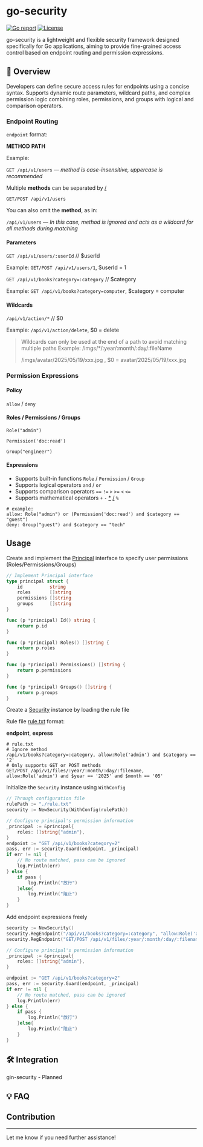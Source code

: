 # go-security

[![Go report](https://goreportcard.com/badge/github.com/einsitang/go-security)](https://goreportcard.com/report/github.com/einsitang/go-security)
[![License](https://img.shields.io/github/license/einsitang/go-security)](./LICENSE)

go-security is a lightweight and flexible security framework designed specifically for Go applications, aiming to provide fine-grained access control based on endpoint routing and permission expressions.

## 🚀 Overview

Developers can define secure access rules for endpoints using a concise syntax. Supports dynamic route parameters, wildcard paths, and complex permission logic combining roles, permissions, and groups with logical and comparison operators.

### Endpoint Routing

`endpoint` format:

**METHOD** **PATH**

Example:

`GET /api/v1/users` — *method is case-insensitive, uppercase is recommended*

Multiple **methods** can be separated by [/](file:///Users/einsitang/github/sevlow/go-security/README.md)

`GET/POST /api/v1/users`

You can also omit the **method**, as in:

`/api/v1/users` — *In this case, method is ignored and acts as a wildcard for all methods during matching*

#### Parameters

`GET /api/v1/users/:userId` // $userId

Example: `GET/POST /api/v1/users/1`, $userId = 1

`GET /api/v1/books?category=:category` // $category

Example: `GET /api/v1/books?category=computer`, $category = computer

#### Wildcards

`/api/v1/action/*` // $0

Example: `/api/v1/action/delete`, $0 = delete

> Wildcards can only be used at the end of a path to avoid matching multiple paths
> Example:
> /imgs/*/:year/:month/:day/:fileName 
> 
> /imgs/avatar/2025/05/19/xxx.jpg , $0 = avatar/2025/05/19/xxx.jpg 

### Permission Expressions

#### Policy

`allow` / `deny`

#### Roles / Permissions / Groups

`Role("admin")`

`Permission('doc:read')`

`Group("engineer")`

#### Expressions

- Supports built-in functions `Role` / `Permission` / `Group`
- Supports logical operators `and` / `or`
- Supports comparison operators `==` `!=` `>` `>=` `<` `<=`
- Supports mathematical operators `+` `-` [*](file:///Users/einsitang/github/sevlow/go-security/README.md) [/](file:///Users/einsitang/github/sevlow/go-security/README.md) `%`

```
# example:
allow: Role("admin") or (Permission('doc:read') and $category == "guest")
deny: Group("guest") and $category == "tech"
```

## Usage

Create and implement the [Principal](file:///Users/einsitang/github/sevlow/go-security/internal/expr/ctx/context.go#L2-L7) interface to specify user permissions (Roles/Permissions/Groups)

```go
// Implement Principal interface
type principal struct {
    id          string
    roles       []string
    permissions []string
    groups      []string
}

func (p *principal) Id() string {
    return p.id
}

func (p *principal) Roles() []string {
    return p.roles
}

func (p *principal) Permissions() []string {
    return p.permissions
}

func (p *principal) Groups() []string {
    return p.groups
}
```

Create a [Security](file:///Users/einsitang/github/sevlow/go-security/security.go#L16-L20) instance by loading the rule file

Rule file [rule.txt](file:///Users/einsitang/github/sevlow/go-security/rule.txt) format:

**endpoint**, **express**

```
# rule.txt
# Ignore method
/api/v1/books?category=:category, allow:Role('admin') and $category == '2'
# Only supports GET or POST methods
GET/POST /api/v1/files/:year/:month/:day/:filename, allow:Role('admin') and $year == '2025' and $month == '05'
```

Initialize the `Security` instance using `WithConfig`

```go
// Through configuration file
rulePath := "./rule.txt"
security := NewSecurity(WithConfig(rulePath))

// Configure principal's permission information
_principal := &principal{
    roles: []string{"admin"},
}
endpoint := "GET /api/v1/books?category=2"
pass, err := security.Guard(endpoint, _principal)
if err != nil {
    // No route matched, pass can be ignored
    log.Println(err)
} else {
    if pass {
        log.Println("放行")
    }else{
        log.Println("阻止")
    }
}
```

Add endpoint expressions freely

```go
security := NewSecurity()
security.RegEndpoint("/api/v1/books?category=:category", "allow:Role('admin') and $category == '2'")
security.RegEndpoint("GET/POST /api/v1/files/:year/:month/:day/:filename", "allow:Role('admin') and $year == '2025' and $month == '05'")

// Configure principal's permission information
_principal := &principal{
    roles: []string{"admin"},
}

endpoint := "GET /api/v1/books?category=2"
pass, err := security.Guard(endpoint, _principal)
if err != nil {
    // No route matched, pass can be ignored
    log.Println(err)
} else {
    if pass {
        log.Println("放行")
    }else{
        log.Println("阻止")
    }
}

```

## 🛠️ Integration

gin-security - Planned

## 💡 FAQ

## Contribution

--- 

Let me know if you need further assistance!